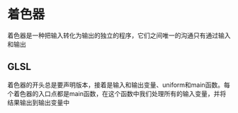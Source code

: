 # 着色器
着色器是一种把输入转化为输出的独立的程序，它们之间唯一的沟通只有通过输入和输出
## GLSL
着色器的开头总是要声明版本，接着是输入和输出变量、uniform和main函数。每个着色器的入口点都是main函数，在这个函数中我们处理所有的输入变量，并将结果输出到输出变量中